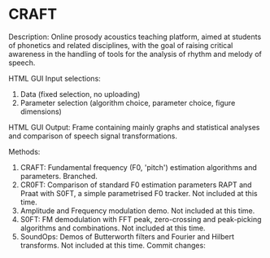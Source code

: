 # CRAFT
Description: Online prosody acoustics teaching platform, aimed at students of phonetics and related disciplines, with the goal of raising critical awareness in the handling of tools for the analysis of rhythm and melody of speech.

HTML GUI Input selections:
1. Data (fixed selection, no uploading)
2. Parameter selection (algorithm choice, parameter choice, figure dimensions)

HTML GUI Output:
Frame containing mainly graphs and statistical analyses and comparison of speech signal transformations.

Methods:
1. CRAFT: Fundamental frequency (F0, 'pitch') estimation algorithms and parameters. Branched.
2. CR0FT: Comparison of standard F0 estimation parameters RAPT and Praat with S0FT, a simple parametrised F0 tracker. Not included at this time.
3. Amplitude and Frequency modulation demo. Not included at this time.
4. S0FT: FM demodulation with FFT peak, zero-crossing and peak-picking algorithms and combinations. Not included at this time.
5. SoundOps: Demos of Butterworth filters and Fourier and Hilbert transforms. Not included at this time.
Commit changes:
